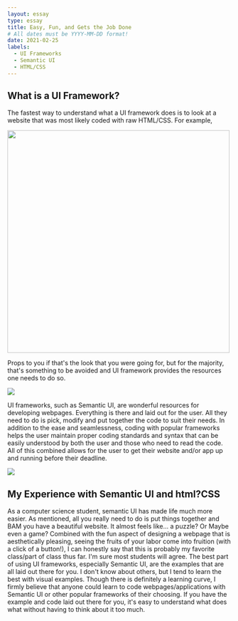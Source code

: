 ```yaml
---
layout: essay
type: essay
title: Easy, Fun, and Gets the Job Done
# All dates must be YYYY-MM-DD format!
date: 2021-02-25
labels:
  - UI Frameworks
  - Semantic UI
  - HTML/CSS
---
```

## What is a UI Framework? 
The fastest way to understand what a UI framework does is to look at a website that was most likely coded with raw HTML/CSS. For example,

<img class="ui centered image" src="https://takakusakari.files.wordpress.com/2012/09/bad-page1.jpg" width="500">

Props to you if that's the look that you were going for, but for the majority, that's something to be avoided and UI framework provides the resources one needs to do so. 

<img class="ui medium left floated rounded image" src="https://media.istockphoto.com/photos/laptop-coffee-book-on-wood-table-with-empty-screen-computer-picture-id1182610538?k=6&m=1182610538&s=170667a&w=0&h=XrwvxFDVooSGhDmTTWdp2b9bmMS1GWWZHAzdhJWX3Lg=">

UI frameworks, such as Semantic UI, are wonderful resources for developing webpages. Everything is there and laid out for the user. All they need to do is pick, modify and put together the code to suit their needs. In addition to the ease and seamlessness, coding with popular frameworks helps the user maintain proper coding standards and syntax that can be easily understood by both the user and those who need to read the code. All of this combined allows for the user to get their website and/or app up and running before their deadline. 

<img class="ui medium right floated rounded image" src="https://embedwistia-a.akamaihd.net/deliveries/3a82c882c8a6d7d7525fc96d594d02d18f313517.webp?image_crop_resized=1280x720">

## My Experience with Semantic UI and html?CSS 
As a computer science student, semantic UI has made life much more easier. As mentioned, all you really need to do is put things together and BAM you have a beautiful website. 
It almost feels like... a puzzle? Or Maybe even a game? Combined with the fun aspect of designing a webpage that is aesthetically pleasing, seeing the fruits of your labor come into fruition (with a click of a button!), I can honestly say that this is probably my favorite class/part of class thus far. I'm sure most students will agree. The best part of using UI frameworks, especially Semantic UI, are the examples that are all laid out there for you. I don't know about others, but I tend to learn the best with visual examples. Though there is definitely a learning curve, I firmly believe that anyone could learn to code webpages/applications with Semantic UI or other popular frameworks of their choosing. If you have the example and code laid out there for you, it's easy to understand what does what without having to think about it too much. 


